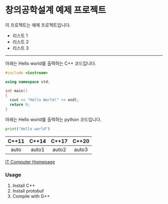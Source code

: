 # 창의공학설계 예제 프로젝트

이 프로젝트는 예제 프로젝트입니다.

- 리스트 1
- 리스트 2
- 리스트 3


------------------------------------


아래는 Hello world를 출력하는 C++ 코드입니다.

```cpp
#include <iostream>

using namespace std;

int main()
{
  cout << "Hello World!" << endl;
  return 0;
}
```

아래는 Hello world를 출력하는 python 코드입니다.
```python
print("Hello world")
```

| C++11 | C++14 | C++17 | C++20 |
| :---: | :---: | :---: | :---: |
| auto | auto1 | auto2 | auto3 |

[IT Computer Homepage](http://it.jbnu.ac.kr)

### Usage

1. Install C++
2. Install protobuf
3. Compile with G++
